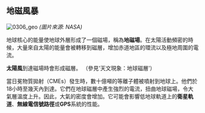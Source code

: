 ## 地磁風暴

![0306_geo](./static/0306_geo.jpg)
*(圖片來源: NASA)*

地球核心的能量使地球外層形成了一個磁場，稱為**地磁場**。在太陽活動頻密的時候，大量來自太陽的能量會被轉移到磁層，增加赤道地區的環流以及極地周圍的電流。

**太陽風**到達磁場時會形成磁層。 （參見'天文現象：地球磁層'）

當日冕物質拋射（CMEs）發生時，數十億噸的等離子體被噴射到地球上。他們於18小時至幾天內到達。它們在地球磁層中產生強烈的電流，扭曲地球磁場，令大氣層溫度上升。因此，大氣的密度會增加。它可能會影響低地球軌道上的**衛星軌道**、**無線電信號路徑**或**GPS**系統的性能。

